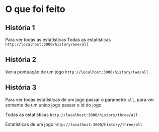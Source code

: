 # O que foi feito

## História 1
Para ver todas as estatísticas
Todas as estatísticas ```http://localhost:3000/history/one/all```

## História 2

Ver a pontuação de um jogo ```http://localhost:3000/history/two/all```

## História 3
Para ver todas estatísticas de um jogo passar o parametro ```all```, para ver somente de um unico jogo passar o id do jogo

Todas as estatísticas ```http://localhost:3000/history/three/all```

Estatísticas de um jogo ```http://localhost:3000/history/three/all```